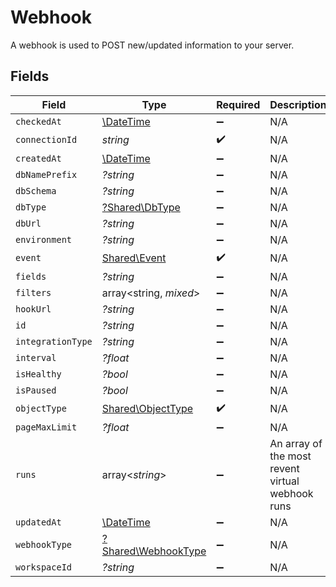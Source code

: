 # Webhook

A webhook is used to POST new/updated information to your server.


## Fields

| Field                                                         | Type                                                          | Required                                                      | Description                                                   |
| ------------------------------------------------------------- | ------------------------------------------------------------- | ------------------------------------------------------------- | ------------------------------------------------------------- |
| `checkedAt`                                                   | [\DateTime](https://www.php.net/manual/en/class.datetime.php) | :heavy_minus_sign:                                            | N/A                                                           |
| `connectionId`                                                | *string*                                                      | :heavy_check_mark:                                            | N/A                                                           |
| `createdAt`                                                   | [\DateTime](https://www.php.net/manual/en/class.datetime.php) | :heavy_minus_sign:                                            | N/A                                                           |
| `dbNamePrefix`                                                | *?string*                                                     | :heavy_minus_sign:                                            | N/A                                                           |
| `dbSchema`                                                    | *?string*                                                     | :heavy_minus_sign:                                            | N/A                                                           |
| `dbType`                                                      | [?Shared\DbType](../../Models/Shared/DbType.md)               | :heavy_minus_sign:                                            | N/A                                                           |
| `dbUrl`                                                       | *?string*                                                     | :heavy_minus_sign:                                            | N/A                                                           |
| `environment`                                                 | *?string*                                                     | :heavy_minus_sign:                                            | N/A                                                           |
| `event`                                                       | [Shared\Event](../../Models/Shared/Event.md)                  | :heavy_check_mark:                                            | N/A                                                           |
| `fields`                                                      | *?string*                                                     | :heavy_minus_sign:                                            | N/A                                                           |
| `filters`                                                     | array<string, *mixed*>                                        | :heavy_minus_sign:                                            | N/A                                                           |
| `hookUrl`                                                     | *?string*                                                     | :heavy_minus_sign:                                            | N/A                                                           |
| `id`                                                          | *?string*                                                     | :heavy_minus_sign:                                            | N/A                                                           |
| `integrationType`                                             | *?string*                                                     | :heavy_minus_sign:                                            | N/A                                                           |
| `interval`                                                    | *?float*                                                      | :heavy_minus_sign:                                            | N/A                                                           |
| `isHealthy`                                                   | *?bool*                                                       | :heavy_minus_sign:                                            | N/A                                                           |
| `isPaused`                                                    | *?bool*                                                       | :heavy_minus_sign:                                            | N/A                                                           |
| `objectType`                                                  | [Shared\ObjectType](../../Models/Shared/ObjectType.md)        | :heavy_check_mark:                                            | N/A                                                           |
| `pageMaxLimit`                                                | *?float*                                                      | :heavy_minus_sign:                                            | N/A                                                           |
| `runs`                                                        | array<*string*>                                               | :heavy_minus_sign:                                            | An array of the most revent virtual webhook runs              |
| `updatedAt`                                                   | [\DateTime](https://www.php.net/manual/en/class.datetime.php) | :heavy_minus_sign:                                            | N/A                                                           |
| `webhookType`                                                 | [?Shared\WebhookType](../../Models/Shared/WebhookType.md)     | :heavy_minus_sign:                                            | N/A                                                           |
| `workspaceId`                                                 | *?string*                                                     | :heavy_minus_sign:                                            | N/A                                                           |